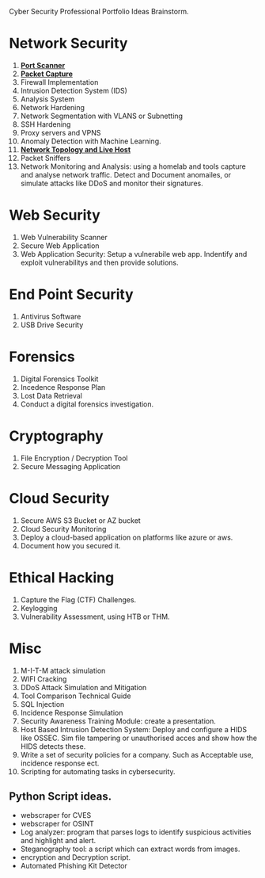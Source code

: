 Cyber Security Professional Portfolio Ideas Brainstorm.

# Network Security

1. [**Port Scanner**](https://github.com/BxmGit/Professional-Cyber-Security-Portfolio/blob/main/Network%20Security/port_scanner.py)
2. [**Packet Capture**](https://github.com/BxmGit/Professional-Cyber-Security-Portfolio/blob/main/Network%20Security/traffic_capture.py)
3. Firewall Implementation
4. Intrusion Detection System (IDS)
5.  Analysis System
6. Network Hardening 
7. Network Segmentation with VLANS or Subnetting
8. SSH Hardening
9. Proxy servers and VPNS
10. Anomaly Detection with Machine Learning.
11. [**Network Topology and Live Host**](https://github.com/BxmGit/Professional-Cyber-Security-Portfolio/blob/main/Network%20Security/Network%20Topology%20and%20Host%20Detection.py) 
12. Packet Sniffers
13. Network Monitoring and Analysis: using a homelab and tools capture and analyse network traffic. Detect and Document anomailes, or simulate attacks like DDoS and monitor their signatures. 

# Web Security

1. Web Vulnerability Scanner
2. Secure Web Application
3. Web Application Security: Setup a vulnerabile web app. Indentify and exploit vulnerabilitys and then provide solutions. 


# End Point Security

1. Antivirus Software
2. USB Drive Security 


# Forensics

1. Digital Forensics Toolkit
2. Incedence Response Plan
3. Lost Data Retrieval
4. Conduct a digital forensics investigation.

# Cryptography

1. File Encryption / Decryption Tool
2. Secure Messaging Application

# Cloud Security
1. Secure AWS S3 Bucket or AZ bucket
2. Cloud Security Monitoring
3. Deploy a cloud-based application on platforms like azure or aws.
4. Document how you secured it.

# Ethical Hacking
1. Capture the Flag (CTF) Challenges. 
2. Keylogging
3. Vulnerability Assessment, using HTB or THM. 

# Misc
1. M-I-T-M attack simulation
2. WIFI Cracking
3. DDoS Attack Simulation and Mitigation 
4. Tool Comparison Technical Guide
5. SQL Injection
6. Incidence Response Simulation
7. Security Awareness Training Module: create a presentation. 
8. Host Based Intrusion Detection System: Deploy and configure a HIDS like OSSEC. Sim file tampering or unauthorised acces and show how the HIDS detects these. 
9. Write a set of security policies for a company. Such as Acceptable use, incidence response ect.
10. Scripting for automating tasks in cybersecurity. 

## Python Script ideas. 
- webscraper for CVES
- webscraper for OSINT
- Log analyzer: program that parses logs to identify suspicious activities and highlight and alert.
- Steganography tool: a script which can extract words from images.
- encryption and Decryption script.
- Automated Phishing Kit Detector